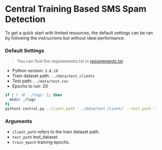 # Central Training Based SMS Spam Detection

To get a quick start with limited resources, the default settings can be ran by following the instrucrions but without ideal performance.

### Default Settings

> You can find the requirements.txt in [requirements.txt](../requirements.txt)

- Python version: `3.8.10`
- Train dataset path: `../data/test_clients` 
- Test path: `../data/test.csv`
- Epochs to run: 20

```bash
if [ ! -d './logs' ]; then
  mkdir ./logs
fi
python3 central.py --client_path '../data/test_clients' --test_path '../data/test.csv' --train_epoch 3 >> ./logs/log_$(date +%m%d%H)
```

### Arguments

- `client_path` refers to the train dataset path.
- `test_path` test_dataset
- `train_epoch` training epochs.
